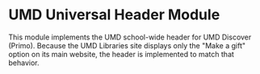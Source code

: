 # UMD Universal Header Module

This module implements the UMD school-wide header for UMD Discover (Primo). Because the UMD Libraries site displays only the "Make a gift" option on its main website, the header is implemented to match that behavior.
